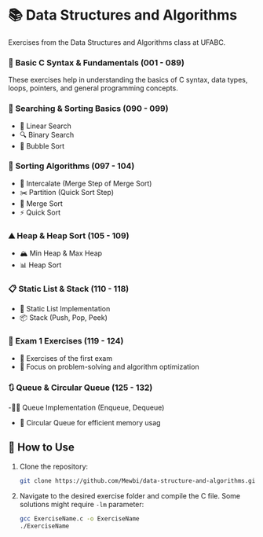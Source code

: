 # 📚 Data Structures and Algorithms

Exercises from the Data Structures and Algorithms class at UFABC.

### 🔰 Basic C Syntax & Fundamentals (001 - 089)

These exercises help in understanding the basics of C syntax, data types, loops, pointers, and general programming concepts.

### 🔎 Searching & Sorting Basics (090 - 099)

- 🧐 Linear Search
- 🔍 Binary Search
- 🔄 Bubble Sort

### 🔄 Sorting Algorithms (097 - 104)

- 🔀 Intercalate (Merge Step of Merge Sort)
- ✂️ Partition (Quick Sort Step)
- 📌 Merge Sort
- ⚡ Quick Sort

### ⛰️ Heap & Heap Sort (105 - 109)

- 🏔️ Min Heap & Max Heap
- 📊 Heap Sort

### 📋 Static List & Stack (110 - 118)

- 📄 Static List Implementation
- 📦 Stack (Push, Pop, Peek)


### 📝 Exam 1 Exercises (119 - 124)

- 📖 Exercises of the first exam
- 🎯 Focus on problem-solving and algorithm optimization

### 🔃 Queue & Circular Queue (125 - 132)

-🚶‍♂️ Queue Implementation (Enqueue, Dequeue)
- 🔁 Circular Queue for efficient memory usag

## 📜 How to Use

1. Clone the repository:
   ```bash
   git clone https://github.com/Mewbi/data-structure-and-algorithms.git
   ```
2. Navigate to the desired exercise folder and compile the C file. Some solutions might require `-lm` parameter:
   ```bash
   gcc ExerciseName.c -o ExerciseName
   ./ExerciseName
   ```
